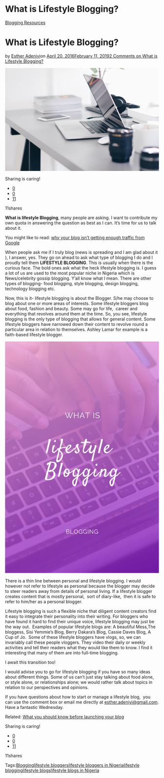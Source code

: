 # What is Lifestyle Blogging?

[Blogging Resources](https://estheradeniyi.com/category/blogging-resources/)
# What is Lifestyle Blogging?

by [Esther Adeniyi](https://estheradeniyi.com/author/esther-adeniyi/)on [April 20, 2016February 11, 2019](https://estheradeniyi.com/what-is-lifestyle-blogging/)[2 Comments on What is Lifestyle Blogging?](https://estheradeniyi.com/what-is-lifestyle-blogging/#comments)

![what is lifestyle blogging](images\lifestyle-blog.jpeg)

Sharing is caring!

- [0](https://www.facebook.com/sharer/sharer.php?u=https%3A%2F%2Festheradeniyi.com%2Fwhat-is-lifestyle-blogging%2F&amp;t=What%20is%20Lifestyle%20Blogging%3F)
- [0](https://twitter.com/intent/tweet?text=What%20is%20Lifestyle%20Blogging%3F&amp;url=https%3A%2F%2Festheradeniyi.com%2Fwhat-is-lifestyle-blogging%2F)
- [11](#)

11shares

**What is lifestyle Blogging**, many people are asking. I want to contribute my own quota in answering the question as best as I can. It&#x2019;s time for us to talk about it.

You might like to read: [why your blog isn&#x2019;t getting enough traffic from Google](https://estheradeniyi.com/traffic-from-search-engines/)

When people ask me if I truly blog (news is spreading and I am glad about it ), I answer, yes. They go on ahead to ask what type of blogging I do and I proudly tell them **LIFESTYLE BLOGGING**. This is usually when there is the curious face. The bold ones ask what the heck lifestyle blogging is. I guess a lot of us are used to the most popular niche in Nigeria which is News/celebrity gossip blogging. Y&#x2019;all know what I mean. There are other types of blogging- food blogging, style blogging, design blogging, technology blogging etc.

Now, this is it- lifestyle blogging is about the Blogger. S/he may choose to blog about one or more areas of interests. Some lifestyle bloggers blog about food, fashion and beauty. Some may go for life,&#xA0; career and everything that revolves around them at the time. So, you see, lifestyle blogging is the only type of blogging that allows for general content. Some lifestyle bloggers have narrowed down their content to revolve round a particular area in relation to themselves. Ashley Lamar for example is a faith-based lifestyle blogger.

![WHAT IS LIFESTYLE BLOGGING](images\WHAT-IS-LIFESTYLE-BLOGGING.png)

There is a thin line between personal and lifestyle blogging. I would however not refer to lifestyle as personal because the blogger may decide to steer readers away from details of personal living. If a lifestyle blogger creates content that is mostly personal, &#xA0;sort of diary-like, &#xA0;then it is safe to refer to him/her as a personal blogger.

Lifestyle blogging is such a flexible niche that diligent content creators find it easy to integrate their personality into their writing. For bloggers who have found it hard to find their unique voice, lifestyle blogging may just be the way out. &#xA0;Examples of popular lifestyle blogs are: A beautiful Mess,The bloggess, Sisi Yemmie&#x2019;s Blog, Berry Dakara&#x2019;s Blog, Cassie Daves Blog,&#xA0;A Cup of Jo. &#xA0;Some of these lifestyle bloggers have vlogs, so, we can invariably call these people vloggers. They video their daily or weekly activities and tell their readers what they would like them to know. I find it interesting that many of them are into full-time blogging.

I await this transition too!

I would advise you to go for lifestyle blogging if you have so many ideas about different things. Some of us can&#x2019;t just stay talking about food alone, or style alone, or relationships alone; we would rather talk about topics in relation to our perspectives and opinions.

If you have questions about how to start or manage a lifestyle blog, &#xA0;you can use the comment box or email me directly at esther.adeniyi@gmail.com. Have a fantastic Wednesday.

Related: [What you should know before launching your blog](https://estheradeniyi.com/before-you-start-your-blog/)

Sharing is caring!

- [0](https://www.facebook.com/sharer/sharer.php?u=https%3A%2F%2Festheradeniyi.com%2Fwhat-is-lifestyle-blogging%2F&amp;t=What%20is%20Lifestyle%20Blogging%3F)
- [0](https://twitter.com/intent/tweet?text=What%20is%20Lifestyle%20Blogging%3F&amp;url=https%3A%2F%2Festheradeniyi.com%2Fwhat-is-lifestyle-blogging%2F)
- [11](#)

11shares

Tags:[Blogging](https://estheradeniyi.com/tag/blogging/)[lifestyle bloggers](https://estheradeniyi.com/tag/lifestyle-bloggers/)[lifestyle bloggers in Nigeria](https://estheradeniyi.com/tag/lifestyle-bloggers-in-nigeria/)[lifestyle blogging](https://estheradeniyi.com/tag/lifestyle-blogging/)[lifestyle blogs](https://estheradeniyi.com/tag/lifestyle-blogs/)[lifestyle blogs in Nigeria](https://estheradeniyi.com/tag/lifestyle-blogs-in-nigeria/)